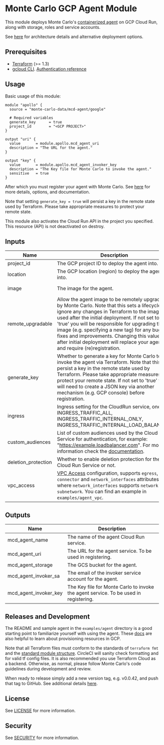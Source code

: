 # Monte Carlo GCP Agent Module

This module deploys Monte Carlo's [containerized agent](https://hub.docker.com/r/montecarlodata/agent) on GCP
Cloud Run, along with storage, roles and service accounts.

See [here](https://docs.getmontecarlo.com/docs/platform-architecture) for architecture details and alternative
deployment options.

## Prerequisites

- [Terraform](https://developer.hashicorp.com/terraform/downloads) (>= 1.3)
- [gcloud CLI](https://cloud.google.com/sdk/docs/install).
  [Authentication reference](https://registry.terraform.io/providers/hashicorp/google/latest/docs/guides/provider_reference#authentication)

## Usage

Basic usage of this module:

```
module "apollo" {
  source = "monte-carlo-data/mcd-agent/google"

  # Required variables
  generate_key      = true
  project_id        = "<GCP PROJECT>"
}

output "uri" {
  value       = module.apollo.mcd_agent_uri
  description = "The URL for the agent."
}

output "key" {
  value       = module.apollo.mcd_agent_invoker_key
  description = "The Key file for Monte Carlo to invoke the agent."
  sensitive   = true
}
```

After which you must register your agent with Monte Carlo. See
[here](https://docs.getmontecarlo.com/docs/create-and-register-a-gcp-agent) for more details, options, and
documentation.

Note that setting `generate_key = true` will persist a key in the remote state used by Terraform. Please take
appropriate measures to protect your remote state.

This module also activates the Cloud Run API in the project you specified. This resource (API) is not deactivated on
destroy.

## Inputs

| Name                | Description                                                                                                                                                                                                                                                                                                                                                                                                                   | Type         | Default                              |
|---------------------|-------------------------------------------------------------------------------------------------------------------------------------------------------------------------------------------------------------------------------------------------------------------------------------------------------------------------------------------------------------------------------------------------------------------------------|--------------|--------------------------------------|
| project_id          | The GCP project ID to deploy the agent into.                                                                                                                                                                                                                                                                                                                                                                                  | string       | N/A                                  |
| location            | The GCP location (region) to deploy the agent into.                                                                                                                                                                                                                                                                                                                                                                           | string       | us-east4                             |
| image               | The image for the agent.                                                                                                                                                                                                                                                                                                                                                                                                      | string       | montecarlodata/agent:latest-cloudrun |
| remote_upgradable   | Allow the agent image to be remotely upgraded by  Monte Carlo. Note that this sets a lifecycle to ignore any  changes in Terraform to the image used after the initial  deployment. If not set to 'true' you will be responsible for  upgrading the image (e.g. specifying a new tag) for any bug  fixes and improvements. Changing this value after initial deployment will replace your agent and require (re)registration. | bool         | true                                 |
| generate_key        | Whether to generate a key for Monte Carlo to invoke the agent via Terraform. Note that this will persist a key in the remote state used by Terraform. Please take appropriate measures to protect your remote state. If not set to 'true' you will need to create a JSON key via another mechanism (e.g. GCP console) before registration.                                                                                    | bool         | N/A                                  |
| ingress             | Ingress setting for the CloudRun service, one of: INGRESS_TRAFFIC_ALL, INGRESS_TRAFFIC_INTERNAL_ONLY, INGRESS_TRAFFIC_INTERNAL_LOAD_BALANCER.                                                                                                                                                                                                                                                                                 | string       | INGRESS_TRAFFIC_ALL                  |
| custom_audiences    | List of custom audiences used by the Cloud Run Service for authentication, for example: "https://example.loadbalancer.com". For more information check the [documentation](https://cloud.google.com/run/docs/configuring/custom-audiences).                                                                                                                                                                                   | list(string) | N/A                                  |
| deletion_protection | Whether to enable deletion protection for the Cloud Run Service or not.                                                                                                                                                                                                                                                                                                                                                       | bool         | false                                |
| vpc_access          | [VPC Access](https://registry.terraform.io/providers/hashicorp/google/latest/docs/resources/cloud_run_v2_service#nested_template_vpc_access) configuration, supports `egress`, `connector` and `network_interfaces` attributes, where `network_interfaces` supports `network` and `subnetwork`. You can find an example in `examples/agent_vpc`.                                                                         | object       | N/A                                  |

## Outputs

| Name                  | Description                                                                          |
|-----------------------|--------------------------------------------------------------------------------------|
| mcd_agent_name        | The name of the agent Cloud Run service.                                             |
| mcd_agent_uri         | The URL for the agent service. To be used in registering.                            |
| mcd_agent_storage     | The GCS bucket for the agent.                                                        |
| mcd_agent_invoker_sa  | The email of the invoker service account for the agent.                              |
| mcd_agent_invoker_key | The Key file for Monte Carlo to invoke the agent service. To be used in registering. |

## Releases and Development

The README and sample agent in the `examples/agent` directory is a good starting point to familiarize
yourself with using the agent. These [docs](https://cloud.google.com/docs/terraform) are also helpful to learn about
provisioning resources in GCP.

Note that all Terraform files must conform to the standards of `terraform fmt` and
the [standard module structure](https://developer.hashicorp.com/terraform/language/modules/develop).
CircleCI will sanity check formatting and for valid tf config files.
It is also recommended you use Terraform Cloud as a backend.
Otherwise, as normal, please follow Monte Carlo's code guidelines during development and review.

When ready to release simply add a new version tag, e.g. v0.0.42, and push that tag to GitHub.
See additional
details [here](https://developer.hashicorp.com/terraform/registry/modules/publish#releasing-new-versions).

## License

See [LICENSE](https://github.com/monte-carlo-data/terraform-google-mcd-agent/blob/main/LICENSE) for more information.

## Security

See [SECURITY](https://github.com/monte-carlo-data/terraform-google-mcd-agent/blob/main/SECURITY.md) for more information.